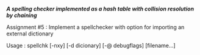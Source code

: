 
***A spelling checker implemented as a hash table with collision resolution by chaining***

Assignment #5 : Implement a spellchecker with option for importing an external dictionary


Usage : spellchk [-nxy] [-d dicionary] [-@ debugflags] [filename...]
